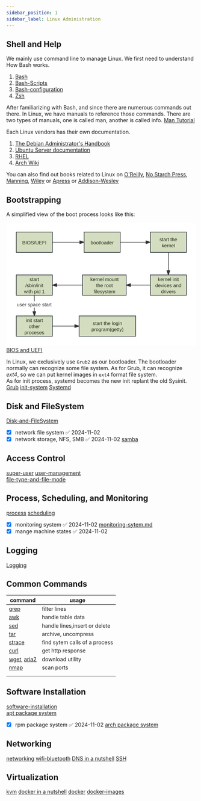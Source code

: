 ```yaml
---
sidebar_position: 1
sidebar_label: Linux Administration
---
```


## Shell and Help
We mainly use command line to manage Linux. We first need to understand How Bash works. 
1. [Bash](Bash.md)
2. [Bash-Scripts](Bash-Scripts.md)
3. [Bash-configuration](Bash-configuration.md)
4. [Zsh](Zsh.md)

After familiarizing with Bash, and since there are numerous commands out there. In Linux, we have manuals to reference those commands. There are two types of manuals, one is called man, another is called info.
[Man Tutorial](Man%20Tutorial.md)

Each Linux vendors has their own documentation.
1. [The Debian Administrator's Handbook](https://debian-handbook.info/browse/stable/)
2. [Ubuntu Server documentation](https://ubuntu.com/server/docs)
3. [RHEL](https://docs.redhat.com/en/documentation/red_hat_enterprise_linux/)
4. [Arch Wiki](https://wiki.archlinux.org/title/Main_page)

You can also find out books related to Linux on [O'Reilly](https://www.amazon.com/stores/page/A2798F2E-D247-4F52-A80C-D695D9792A74?ingress=6&visitId=5ea8f5b4-4a7d-4296-9be2-f937a8285bf0&store_ref=storeRecs_dp_aplus), [No Starch Press](https://nostarch.com/catalog/linux-bsd-unix), [Manning](https://www.manning.com/catalog), [Wiley](https://www.wiley.com/en-sg/search?pq=linux) or [Apress](https://www.apress.com/gp/open-source) or  [Addison-Wesley](https://www.oreilly.com/publisher/addison-wesley-professional/?page=1&sort=publication_date)

## Bootstrapping
A simplified view of the boot process looks like this:

![](assets/boot-process.svg)  
[BIOS and UEFI](BIOS%20and%20UEFI.md)

In Linux, we exclusively use `Grub2` as our bootloader. The bootloader normally can recognize some file system. As for Grub, it can recognize *ext4*, so we can put kernel images in `ext4` format file system.  
As for init process, systemd becomes the new init replant the old Sysinit. 
[Grub](Grub.md)
[init-system](init-system.md)
[Systemd](Systemd.md)

## Disk and FileSystem
[Disk-and-FileSystem](Disk-and-FileSystem.md)
- [x] network file system ✅ 2024-11-02
- [x] network storage, NFS, SMB ✅ 2024-11-02
[samba](samba.md) 
## Access Control
[super-user](super-user.md)
[user-management](user-management.md)  
[file-type-and-file-mode](file-type-and-file-mode.md)
## Process, Scheduling, and Monitoring
[process](process.md)
[scheduling](scheduling.md)
- [x] monitoring system ✅ 2024-11-02
[monitoring-sytem.md](monitoring-sytem.md.md) 
- [x] mange machine states ✅ 2024-11-02
## Logging
[Logging](Logging.md)

## Common Commands

| command                                                    | usage                         |
| ---------------------------------------------------------- | ----------------------------- |
| [grep](../commands/grep.md)                                | filter lines                  |
| [awk](../commands/awk.md)                                  | handle table data             |
| [sed](../commands/sed.md)                                  | handle lines,insert or delete |
| [tar](../commands/tar.md)                                  | archive, uncompress           |
| [strace](../commands/strace.md)                            | find sytem calls of a process |
| [curl](../commands/curl.md)                                | get http response             |
| [wget](../commands/wget.md), [aria2](../commands/aria2.md) | download utility              |
| [nmap](../commands/nmap.md)                                | scan ports                    |
|                                                            |                               |
|                                                            |                               |

## Software Installation
[software-installation](software-installation.md)  
[apt package system](apt%20package%20system.md)
- [x] rpm package system ✅ 2024-11-02
[arch package system](../../1a-linux-desktop/arch%20package%20system.md)
## Networking
[networking](networking.md)
[wifi-bluetooth](wifi-bluetooth.md)
[DNS in a nutshell](DNS%20in%20a%20nutshell.md)
[SSH](SSH.md)

## Virtualization
[kvm](kvm.md)
[docker in a nutshell](../virtualization/docker%20in%20a%20nutshell.md)
[docker](../virtualization/docker.md)
[docker-images](../virtualization/docker-images.md)
